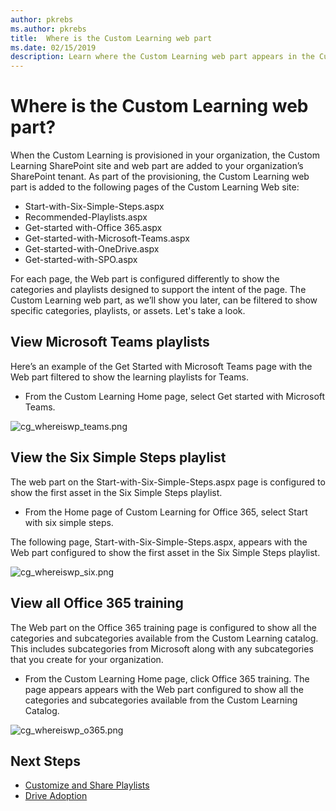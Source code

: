 ```yaml
---
author: pkrebs
ms.author: pkrebs
title:  Where is the Custom Learning web part
ms.date: 02/15/2019
description: Learn where the Custom Learning web part appears in the Custom Learning site
---
```


# Where is the Custom Learning web part?

When the Custom Learning is provisioned in your organization, the Custom Learning SharePoint site and web part are added to your organization’s SharePoint tenant. As part of the provisioning, the Custom Learning web part is added to the following pages of the Custom Learning Web site:

- Start-with-Six-Simple-Steps.aspx 
- Recommended-Playlists.aspx
- Get-started with-Office 365.aspx
- Get-started-with-Microsoft-Teams.aspx
- Get-started-with-OneDrive.aspx
- Get-started-with-SPO.aspx

For each page, the Web part is configured differently to show the categories and playlists designed to support the intent of the page. The Custom Learning web part, as we’ll show you later, can be filtered to show specific categories, playlists, or assets. Let's take a look. 

## View Microsoft Teams playlists

Here’s an example of the Get Started with Microsoft Teams page with the Web part filtered to show the learning playlists for Teams. 

- From the Custom Learning Home page, select Get started with Microsoft Teams.

![cg_whereiswp_teams.png](media/cg_whereisweb_teams.png)

## View the Six Simple Steps playlist

The web part on the Start-with-Six-Simple-Steps.aspx page is configured to show the first asset in the Six Simple Steps playlist.

- From the Home page of Custom Learning for Office 365, select Start with six simple steps. 

The following page, Start-with-Six-Simple-Steps.aspx, appears with the Web part configured to show the first asset in the Six Simple Steps playlist.

![cg_whereiswp_six.png](media/cg_whereisweb_six.png)

## View all Office 365 training

The Web part on the Office 365 training page is configured to show all the categories and subcategories available from the Custom Learning catalog. This includes subcategories from Microsoft along with any subcategories that you create for your organization.

- From the Custom Learning Home page, click Office 365 training. The page appears appears with the Web part configured to show all the categories and subcategories available from the Custom Learning Catalog.

![cg_whereiswp_o365.png](media/cg_whereisweb_o365.png)

## Next Steps

- [Customize and Share Playlists](customplaylist.md)
- [Drive Adoption](driveadoption.md) 